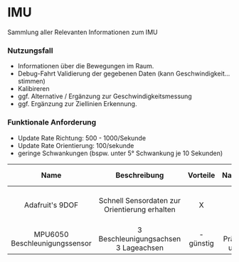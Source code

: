 # IMU
Sammlung aller Relevanten Informationen zum IMU

### Nutzungsfall
- Informationen über die Bewegungen im Raum.
- Debug-Fahrt Validierung der gegebenen Daten (kann Geschwindigkeit... stimmen)
- Kalibireren
- ggf. Alternative / Ergänzung zur Geschwindigkeitsmessung
- ggf. Ergänzung zur Ziellinien Erkennung.

### Funktionale Anforderung
- Update Rate Richtung: 500 - 1000/Sekunde
- Update Rate Orientierung: 100/sekunde 
- geringe Schwankungen (bspw. unter 5° Schwankung je 10 Sekunden) 

| Name | Beschreibung | Vorteile | Nachteile | Technische Details | Kosten | Link | weitere Infos |
| :--: | :----------: | :------: | :-------: | :----------------: | :----: | :--: | :-----------: |
| Adafruit's 9DOF | Schnell Sensordaten zur Orientierung erhalten | X | X | - I2C Anbindung (0x28 / 0x29) | 34,95$ | [adafruit](https://www.adafruit.com/product/2472) | [Arduino Tutorial](https://learn.adafruit.com/adafruit-9-dof-imu-breakout/introduction) |
| MPU6050 Beschleunigungssensor | 3 Beschleunigungsachsen <br> 3 Lageachsen | - günstig | - Präzision unklar | - I2C Anbindung <br> - 6 Achsen | 4,99€ | [Conrad](https://www.conrad.de/de/p/joy-it-mpu6050-beschleunigungssensor-1-st-passend-fuer-entwicklungskits-bbc-micro-bit-arduino-raspberry-pi-rock-pi-2136256.html) | X |